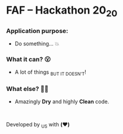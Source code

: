 # FAF – Hackathon 20<sub>20</sub>

### Application purpose:
* Do something... :boom:

### What it can? :open_mouth:
* A lot of things <sub>BUT IT DOESN'T</sub>!

### What else? :man_facepalming:
* Amazingly **Dry** and highly **Clean** code.

<br>

Developed by <sub>US</sub> with **(**:heart:**)**
